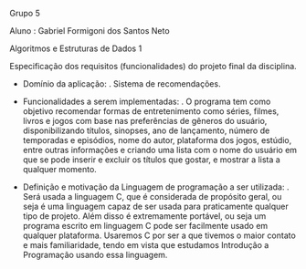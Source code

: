 Grupo 5

Aluno : Gabriel Formigoni dos Santos Neto

Algoritmos e Estruturas de Dados 1

Especificação dos requisitos (funcionalidades) do projeto
final da disciplina.

- Domínio da aplicação:
. Sistema de recomendações.


- Funcionalidades a serem implementadas:
. O programa tem como objetivo recomendar formas de
entretenimento como séries, filmes, livros e jogos com base nas preferências de gêneros
do usuário, disponibilizando títulos, sinopses, ano de lançamento, número de temporadas e episódios, nome do autor, plataforma dos jogos, estúdio, entre outras
informações e criando uma lista com o nome do usuário em que se pode inserir e excluir os títulos que gostar, e mostrar a lista a qualquer momento.


- Definição e motivação da Linguagem de programação a
ser utilizada:
. Será usada a linguagem C, que é considerada de propósito
geral, ou seja é uma linguagem capaz de ser usada para
praticamente qualquer tipo de projeto. Além disso é
extremamente portável, ou seja um programa escrito em
linguagem C pode ser facilmente usado em qualquer
plataforma. Usaremos C por ser a que tivemos o maior contato
e mais familiaridade, tendo em vista que estudamos Introdução
a Programação usando essa linguagem.
